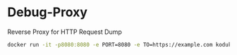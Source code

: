 Debug-Proxy
==========

Reverse Proxy for HTTP Request Dump

```bash
docker run -it -p8080:8080 -e PORT=8080 -e TO=https://example.com koduki/debug-proxy
```